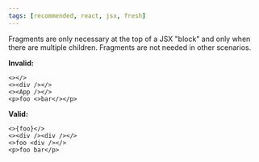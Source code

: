 ```yaml
---
tags: [recommended, react, jsx, fresh]
---
```


Fragments are only necessary at the top of a JSX "block" and only when there are
multiple children. Fragments are not needed in other scenarios.

**Invalid:**

```tsx
<></>
<><div /></>
<><App /></>
<p>foo <>bar</></p>
```

**Valid:**

```tsx
<>{foo}</>
<><div /><div /></>
<>foo <div /></>
<p>foo bar</p>
```
